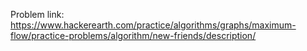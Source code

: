 Problem link: https://www.hackerearth.com/practice/algorithms/graphs/maximum-flow/practice-problems/algorithm/new-friends/description/